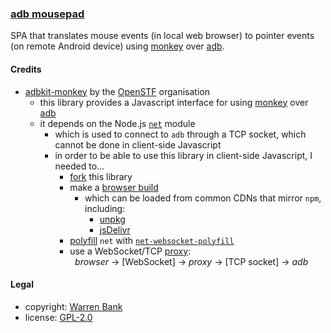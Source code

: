 ### [adb mousepad](https://github.com/warren-bank/js-adb-mousepad/tree/gh-pages)

SPA that translates mouse events (in local web browser) to pointer  events (on remote Android device) using [monkey](https://developer.android.com/studio/test/other-testing-tools/monkey) over [adb](https://developer.android.com/tools/adb).

#### Credits

* [adbkit-monkey](https://github.com/openstf/adbkit-monkey) by the [OpenSTF](https://github.com/openstf) organisation
  - this library provides a Javascript interface for using [monkey](https://developer.android.com/studio/test/other-testing-tools/monkey) over [adb](https://developer.android.com/tools/adb)
  - it depends on the Node.js [`net`](https://nodejs.org/api/net.html) module
    * which is used to connect to `adb` through a TCP socket, which cannot be done in client-side Javascript
    * in order to be able to use this library in client-side Javascript, I needed to&hellip;
      - [fork](https://github.com/warren-bank/fork-js-adb-monkey) this library
      - make a [browser build](https://github.com/warren-bank/fork-js-adb-monkey/tree/v2.0.0/browser-build)
        * which can be loaded from common CDNs that mirror `npm`, including:
          - [unpkg](https://www.unpkg.com/@warren-bank/adb-monkey/browser-build/dist/es2020/adb-monkey.js)
          - [jsDelivr](https://cdn.jsdelivr.net/npm/@warren-bank/adb-monkey/browser-build/dist/es2020/adb-monkey.js)
      - [polyfill](https://github.com/warren-bank/fork-js-adb-monkey/blob/v2.0.0/browser-build/webpack.base.config.js#L24) `net` with [`net-websocket-polyfill`](https://github.com/AnanthVivekanand/net-websocket-polyfill)
      - use a WebSocket/TCP [proxy](https://github.com/zquestz/ws-tcp-proxy):<br>&nbsp;&nbsp;_browser_ &rarr; [WebSocket] &rarr; _proxy_ &rarr; [TCP socket] &rarr; _adb_

#### Legal

* copyright: [Warren Bank](https://github.com/warren-bank)
* license: [GPL-2.0](https://www.gnu.org/licenses/old-licenses/gpl-2.0.txt)
